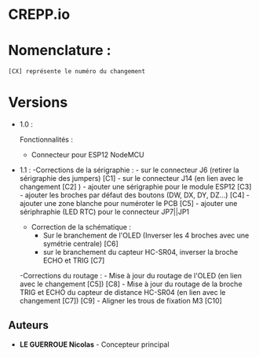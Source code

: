 # CREPP.io

# Nomenclature :

    [CX] représente le numéro du changement

# Versions

- 1.0 : 

    Fonctionnalités :
    - Connecteur pour ESP12 NodeMCU

- 1.1 :
    -Corrections de la sérigraphie :
        - sur le connecteur J6 (retirer la sérigraphie des jumpers)   [C1]
        - sur le connecteur J14 (en lien avec le changement [C2] )
        - ajouter une sérigraphie pour le module ESP12 [C3]
        - ajouter les broches par défaut des boutons (DW, DX, DY, DZ...) [C4]
        - ajouter une zone blanche pour numéroter le PCB [C5]
        - ajouter une sériphraphie (LED RTC) pour le connecteur JP7||JP1
    
    - Correction de la schématique :
        - Sur le branchement de l'OLED (Inverser les 4 broches avec une symétrie centrale)  [C6]
        - sur le branchement du capteur HC-SR04, inverser la broche ECHO et TRIG [C7]

    -Corrections du routage :
        - Mise à jour du routage de l'OLED (en lien avec le changement [C5])  [C8]
        - Mise à jour du routage de la broche TRIG et ECHO du capteur de distance HC-SR04 (en lien avec le changement [C7]) [C9]
        - Aligner les trous de fixation M3  [C10]



## Auteurs

- **LE GUERROUE Nicolas** - Concepteur principal


